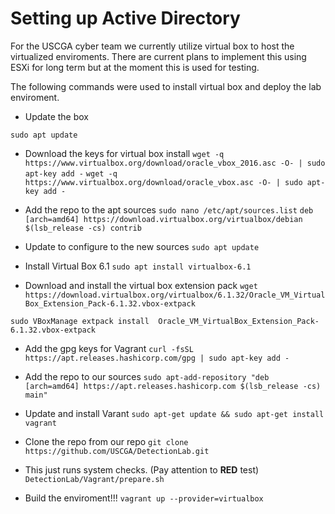# Setting up Active Directory

 For the USCGA cyber team we currently utilize virtual box to host the virtualized enviroments. There are current plans to implement this using ESXi for long term but at the moment this is used for testing.

The following commands were used to install virtual box and deploy the lab enviroment.

* Update the box

`sudo apt update`

* Download the keys for virtual box install
`wget -q https://www.virtualbox.org/download/oracle_vbox_2016.asc -O- | sudo apt-key add -`
`wget -q https://www.virtualbox.org/download/oracle_vbox.asc -O- | sudo apt-key add -`

* Add the repo to the apt sources
`sudo nano /etc/apt/sources.list`
`deb [arch=amd64] https://download.virtualbox.org/virtualbox/debian $(lsb_release -cs) contrib`

* Update to configure to the new sources
`sudo apt update`

* Install Virtual Box 6.1
`sudo apt install virtualbox-6.1`

* Download and install the virtual box extension pack
`wget https://download.virtualbox.org/virtualbox/6.1.32/Oracle_VM_VirtualBox_Extension_Pack-6.1.32.vbox-extpack`

`sudo VBoxManage extpack install  Oracle_VM_VirtualBox_Extension_Pack-6.1.32.vbox-extpack`

* Add the gpg keys for Vagrant
`curl -fsSL https://apt.releases.hashicorp.com/gpg | sudo apt-key add -`

* Add the repo to our sources
`sudo apt-add-repository "deb [arch=amd64] https://apt.releases.hashicorp.com $(lsb_release -cs) main"`

* Update and install Varant
`sudo apt-get update && sudo apt-get install vagrant`

* Clone the repo from our repo
`git clone https://github.com/USCGA/DetectionLab.git`

* This just runs system checks. (Pay attention to **RED** test)
`DetectionLab/Vagrant/prepare.sh`

* Build the enviroment!!!
`vagrant up --provider=virtualbox`



